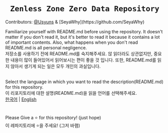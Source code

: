 <div align="center">
  <h1><code>Zenless Zone Zero Data Repository</code></h1>
</div>
Contributors: <a href="https://github.com/Usyuns">@Usyuns</a> & [SeyaWhy](https://github.com/SeyaWhy)

Familiarize yourself with README.md before using the repository. It doesn't matter if you don't read it, but it's better to read it because it contains a lot of important contents. Also, what happens when you don't read README.md is all personal negligence.<br>
저장소를 사용하기 전에 README.md를 숙지해주세요. 않 읽더라도 상관없지만, 중요한 내용이 많이 들어있어서 읽어보시는 편이 좋을 것 입니다. 또한, README.md를 읽지 않아서 생기게 되는 일은 모두 개인의 과실입니다.<br><br>

Select the language in which you want to read the description(README.md) for this repository.<br>
이 리포지토리에 대한 설명(README.md)을 읽을 언어를 선택해주세요.<br>
[한국어](https://github.com/Usyuns/ZZZData/blob/main/Languages/ko-kr/README.md) | [English](https://github.com/Usyuns/ZZZData/blob/main/Languages/en-us/README.md)

#

Please Give a ⭐ for this repository! (just hope)<br>이 레파지토리에 ⭐을 주세요! (그저 바램)
